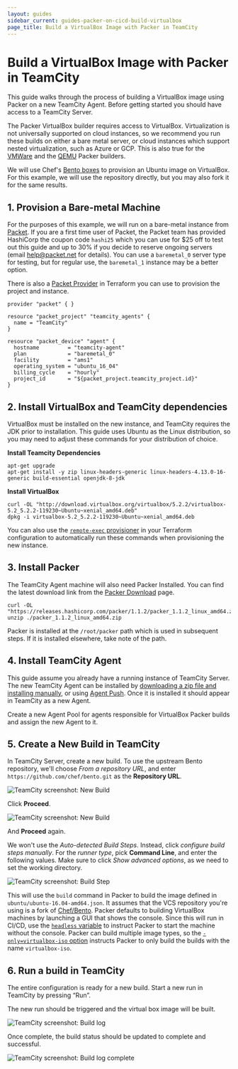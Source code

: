 ```yaml
---
layout: guides
sidebar_current: guides-packer-on-cicd-build-virtualbox
page_title: Build a VirtualBox Image with Packer in TeamCity
---
```


# Build a VirtualBox Image with Packer in TeamCity

This guide walks through the process of building a VirtualBox image using
Packer on a new TeamCity Agent. Before getting started you should have access
to a TeamCity Server.

The Packer VirtualBox builder requires access to VirtualBox. Virtualization is
not universally supported on cloud instances, so we recommend you run these
builds on either a bare metal server, or cloud instances which support nested
virtualization, such as Azure or GCP. This is also true for the
[VMWare](/docs/builders/vmware.html) and the [QEMU](/docs/builders/qemu.html)
Packer builders.

We will use Chef's [Bento boxes](https://github.com/chef/bento) to provision an
Ubuntu image on VirtualBox. For this example, we will use the repository
directly, but you may also fork it for the same results.

## 1. Provision a Bare-metal Machine

For the purposes of this example, we will run on a bare-metal instance from
[Packet](https://www.packet.net/). If you are a first time user of
Packet, the Packet team has provided HashiCorp the coupon code `hashi25`
which you can use for &#x24;25 off to test out this guide and up to
30&#x25; if you decide to
reserve ongoing servers (email help@packet.net for details). You can use a `baremetal_0` server type for
testing, but for regular use, the `baremetal_1` instance may be a better option.

There is also a [Packet
Provider](https://www.terraform.io/docs/providers/packet/index.html) in
Terraform you can use to provision the project and instance.

```hcl
provider "packet" { }

resource "packet_project" "teamcity_agents" {
  name = "TeamCity"
}

resource "packet_device" "agent" {
  hostname         = "teamcity-agent"
  plan             = "baremetal_0"
  facility         = "ams1"
  operating_system = "ubuntu_16_04"
  billing_cycle    = "hourly"
  project_id       = "${packet_project.teamcity_project.id}"
}
```

## 2. Install VirtualBox and TeamCity dependencies

VirtualBox must be installed on the new instance, and TeamCity requires the JDK
prior to installation. This guide uses Ubuntu as the Linux distribution, so you
may need to adjust these commands for your distribution of choice.

**Install Teamcity Dependencies**

```shell
apt-get upgrade
apt-get install -y zip linux-headers-generic linux-headers-4.13.0-16-generic build-essential openjdk-8-jdk
```

**Install VirtualBox**

```
curl -OL "http://download.virtualbox.org/virtualbox/5.2.2/virtualbox-5.2_5.2.2-119230~Ubuntu~xenial_amd64.deb"
dpkg -i virtualbox-5.2_5.2.2-119230~Ubuntu~xenial_amd64.deb
```

You can also use the [`remote-exec`
provisioner](https://www.terraform.io/docs/provisioners/remote-exec.html) in
your Terraform configuration to automatically run these commands when
provisioning the new instance.

## 3. Install Packer

The TeamCity Agent machine will also need Packer Installed. You can find the
latest download link from the [Packer
Download](https://www.packer.io/downloads.html) page.

```shell
curl -OL "https://releases.hashicorp.com/packer/1.1.2/packer_1.1.2_linux_amd64.zip"
unzip ./packer_1.1.2_linux_amd64.zip
```

Packer is installed at the `/root/packer` path which is used in subsequent
steps. If it is installed elsewhere, take note of the path.

## 4. Install TeamCity Agent

This guide assume you already have a running instance of TeamCity Server. The
new TeamCity Agent can be installed by [downloading a zip file and installing
manually](https://confluence.jetbrains.com/display/TCD10//Setting+up+and+Running+Additional+Build+Agents#SettingupandRunningAdditionalBuildAgents-InstallingAdditionalBuildAgents),
or using [Agent
Push](https://confluence.jetbrains.com/display/TCD10//Setting+up+and+Running+Additional+Build+Agents#SettingupandRunningAdditionalBuildAgents-InstallingviaAgentPush).
Once it is installed it should appear in TeamCity as a new Agent.

Create a new Agent Pool for agents responsible for VirtualBox Packer builds and
assign the new Agent to it.

## 5. Create a New Build in TeamCity

In TeamCity Server, create a new build. To use the upstream Bento repository,
we'll choose *From a repository URL*, and enter
`https://github.com/chef/bento.git` as the **Repository URL**.

![TeamCity screenshot: New Build](/assets/images/guides/teamcity_create_project_from_url-1.png)

Click **Proceed**.

![TeamCity screenshot: New Build](/assets/images/guides/teamcity_create_project_from_url-2.png)

And **Proceed** again.

We won't use the *Auto-detected Build Steps*. Instead, click *configure build
steps manually*. For the *runner type*, pick **Command Line**, and enter the
following values. Make sure to click *Show advanced options*, as we need to set
the working directory.

![TeamCity screenshot: Build Step](/assets/images/guides/teamcity_build_configuration.png)


This will use the `build` command in Packer to build the image defined in
`ubuntu/ubuntu-16.04-amd64.json`. It assumes that the VCS repository you're
using is a fork of [Chef/Bento](https://github.com/chef/bento). Packer defaults
to building VirtualBox machines by launching a GUI that shows the console.
Since this will run in CI/CD, use the [`headless`
variable](/docs/builders/virtualbox-iso.html#headless) to instruct Packer to
start the machine without the console. Packer can build multiple image types,
so the [`-only=virtualbox-iso`
option](/docs/commands/build.html#only-foo-bar-baz) instructs Packer to only
build the builds with the name `virtualbox-iso`.

## 6. Run a build in TeamCity

The entire configuration is ready for a new build. Start a new run in TeamCity
by pressing “Run”.

The new run should be triggered and the virtual box image will be built.

![TeamCity screenshot: Build log](/assets/images/guides/teamcity_build_log.png)

Once complete, the build status should be updated to complete and successful.

![TeamCity screenshot: Build log complete](/assets/images/guides/teamcity_build_log_complete.png)

